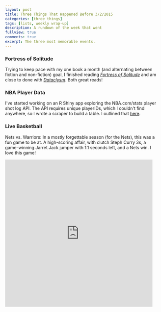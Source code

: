 ```yaml
---
layout: post
title: Three Things That Happened Before 3/2/2015
categories: [three things]
tags: [lists, weekly wrap-up]
description: A rundown of the week that went
fullview: true
comments: true
excerpt: The three most memorable events.
---
```


### Fortress of Solitude
Trying to keep pace with my one book a month (and alternating between fiction and non-fiction) goal, I finished reading [_Fortress of Solitude_](http://www.indiebound.org/book/9780375724886) and am close to done with [_Dataclysm_](http://www.indiebound.org/book/9780385347372). Both great reads!

### NBA Player Data
I've started working on an R Shiny app exploring the NBA.com/stats player shot log API. The API requires unique playerIDs, which I couldn't find anywhere, so I wrote a scraper to build a table. I outlined that [here](http://www.andywon.nyc/nba-player-IDs).

### Live Basketball
Nets vs. Warriors: In a mostly forgettable season (for the Nets), this was a fun game to be at. A high-scoring affair, with clutch Steph Curry 3s, a game-winning Jarret Jack jumper with 1.1 seconds left, and a Nets win. I love this game!

<iframe src="https://vine.co/v/O0ePbO3AFzi/embed/simple" width="480" height="480" frameborder="0"></iframe><script src="https://platform.vine.co/static/scripts/embed.js"></script>